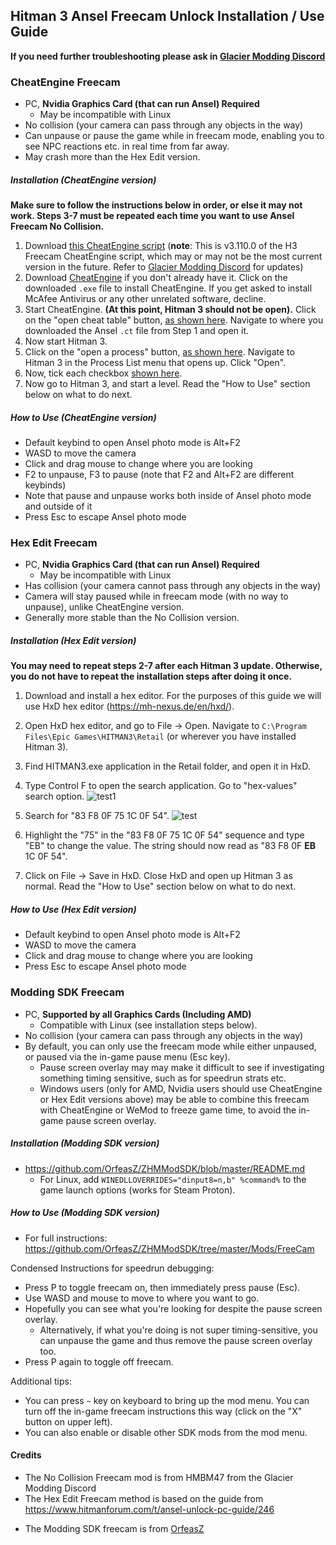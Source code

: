 ## Hitman 3 Ansel Freecam Unlock Installation / Use Guide

**If you need further troubleshooting please ask in [Glacier Modding Discord](https://discord.gg/6UDtuYhZP6)**

### CheatEngine Freecam
- PC, **Nvidia Graphics Card (that can run Ansel) Required**
  - May be incompatible with Linux
- No collision (your camera can pass through any objects in the way)
- Can unpause or pause the game while in freecam mode, enabling you to see NPC reactions etc. in real time from far away.
- May crash more than the Hex Edit version.

##### Installation (CheatEngine version)
**Make sure to follow the instructions below in order, or else it may not work. Steps 3-7 must be repeated each time you want to use Ansel Freecam No Collision.**

1. Download [this CheatEngine script](https://www.mediafire.com/file/oedaf8k7ics5ssy/Hitman3-3.110.0.CT/file) (**note**: This is v3.110.0 of the H3 Freecam CheatEngine script, which may or may not be the most current version in the future. Refer to [Glacier Modding Discord](https://discord.gg/6UDtuYhZP6) for updates)
2. Download [CheatEngine](https://www.cheatengine.org/downloads.php) if you don't already have it. Click on the downloaded ```.exe``` file to install CheatEngine. If you get asked to install McAfee Antivirus or any other unrelated software, decline.
3. Start CheatEngine. **(At this point, Hitman 3 should not be open).** Click on the "open cheat table" button, [as shown here](https://i.ibb.co/MDn2Bjw/cheattable.png). Navigate to where you downloaded the Ansel ```.ct``` file from Step 1 and open it.
4. Now start Hitman 3.
5. Click on the "open a process" button, [as shown here](https://i.ibb.co/d76zzQ6/ctstep1.png). Navigate to Hitman 3 in the Process List menu that opens up. Click "Open".
6. Now, tick each checkbox [shown here](https://i.ibb.co/WWVwXJC/ctstep2.png). 
7. Now go to Hitman 3, and start a level. Read the "How to Use" section below on what to do next.

##### How to Use (CheatEngine version)
- Default keybind to open Ansel photo mode is Alt+F2
- WASD to move the camera
- Click and drag mouse to change where you are looking
- F2 to unpause, F3 to pause (note that F2 and Alt+F2 are different keybinds)
- Note that pause and unpause works both inside of Ansel photo mode and outside of it
- Press Esc to escape Ansel photo mode

### Hex Edit Freecam
- PC, **Nvidia Graphics Card (that can run Ansel) Required**
  - May be incompatible with Linux
- Has collision (your camera cannot pass through any objects in the way)
- Camera will stay paused while in freecam mode (with no way to unpause), unlike CheatEngine version.
- Generally more stable than the No Collision version.

##### Installation (Hex Edit version)
**You may need to repeat steps 2-7 after each Hitman 3 update. Otherwise, you do not have to repeat the installation steps after doing it once.**

1. Download and install a hex editor. For the purposes of this guide we will use HxD hex editor (https://mh-nexus.de/en/hxd/).

2. Open HxD hex editor, and go to File -> Open. Navigate to `C:\Program Files\Epic Games\HITMAN3\Retail` (or wherever you have installed Hitman 3).

3. Find HITMAN3.exe application in the Retail folder, and open it in HxD.

4. Type Control F to open the search application. Go to "hex-values" search option.
![test1](https://i.ibb.co/nrmhB9D/hex1.png)

5. Search for "83 F8 0F 75 1C 0F 54". 
![test](https://i.ibb.co/gDgZFXz/hex2.png)

6. Highlight the "75" in the "83 F8 0F 75 1C 0F 54" sequence and type "EB" to change the value. 
The string should now read as "83 F8 0F **EB** 1C 0F 54".

7. Click on File -> Save in HxD. Close HxD and open up Hitman 3 as normal. Read the "How to Use" section below on what to do next.

##### How to Use (Hex Edit version)
- Default keybind to open Ansel photo mode is Alt+F2
- WASD to move the camera
- Click and drag mouse to change where you are looking
- Press Esc to escape Ansel photo mode

### Modding SDK Freecam
- PC, **Supported by all Graphics Cards (Including AMD)**
  - Compatible with Linux (see installation steps below).
- No collision (your camera can pass through any objects in the way)
- By default, you can only use the freecam mode while either unpaused, or paused via the in-game pause menu (Esc key).
  - Pause screen overlay may may make it difficult to see if investigating something timing sensitive, such as for speedrun strats etc.
  - Windows users (only for AMD, Nvidia users should use CheatEngine or Hex Edit versions above) may be able to combine this freecam with CheatEngine or WeMod to freeze game time, to avoid the in-game pause screen overlay.

##### Installation (Modding SDK version)
- https://github.com/OrfeasZ/ZHMModSDK/blob/master/README.md
  - For Linux, add `WINEDLLOVERRIDES="dinput8=n,b" %command%` to the game launch options (works for Steam Proton).

##### How to Use (Modding SDK version)
- For full instructions: https://github.com/OrfeasZ/ZHMModSDK/tree/master/Mods/FreeCam

Condensed Instructions for speedrun debugging:
- Press P to toggle freecam on, then immediately press pause (Esc). 
- Use WASD and mouse to move to where you want to go.
- Hopefully you can see what you're looking for despite the pause screen overlay.
  - Alternatively, if what you're doing is not super timing-sensitive, you can unpause the game and thus remove the pause screen overlay too.
- Press P again to toggle off freecam.

Additional tips:
- You can press `~` key on keyboard to bring up the mod menu. You can turn off the in-game freecam instructions this way (click on the "X" button on upper left).
- You can also enable or disable other SDK mods from the mod menu.

#### Credits
* The No Collision Freecam mod is from HMBM47 from the Glacier Modding Discord
* The Hex Edit Freecam method is based on the guide from https://www.hitmanforum.com/t/ansel-unlock-pc-guide/246
- The Modding SDK freecam is from [OrfeasZ](https://github.com/OrfeasZ/)
